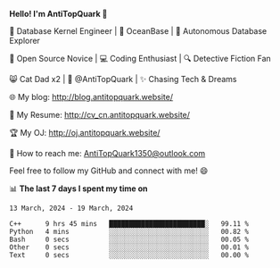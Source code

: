 
**Hello! I'm AntiTopQuark 👋**

🔧 Database Kernel Engineer | 🌊 OceanBase | 🤖 Autonomous Database Explorer

🌱 Open Source Novice | 💻 Coding Enthusiast | 🔍 Detective Fiction Fan

😸 Cat Dad x2 | 🎉 @AntiTopQuark | ✨ Chasing Tech & Dreams

🌐 My blog: http://blog.antitopquark.website/

📄 My Resume: http://cv_cn.antitopquark.website/

🏆 My OJ: http://oj.antitopquark.website/

📧 How to reach me: AntiTopQuark1350@outlook.com

Feel free to follow my GitHub and connect with me! 😄

📊 **The last 7 days I spent my time on** 

<!--START_SECTION:waka-->
```text
13 March, 2024 - 19 March, 2024

C++      9 hrs 45 mins   ████████████████████████░   99.11 % 
Python   4 mins          ░░░░░░░░░░░░░░░░░░░░░░░░░   00.82 % 
Bash     0 secs          ░░░░░░░░░░░░░░░░░░░░░░░░░   00.05 % 
Other    0 secs          ░░░░░░░░░░░░░░░░░░░░░░░░░   00.01 % 
Text     0 secs          ░░░░░░░░░░░░░░░░░░░░░░░░░   00.00 %
```
<!--END_SECTION:waka-->


